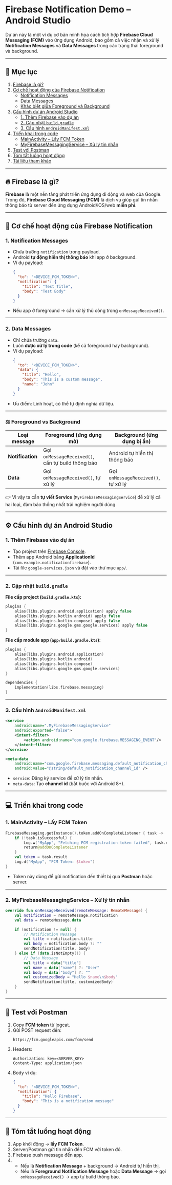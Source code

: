 # Firebase Notification Demo – Android Studio

Dự án này là một ví dụ cơ bản minh họa cách tích hợp **Firebase Cloud Messaging (FCM)** vào ứng dụng Android, bao gồm cả việc nhận và xử lý **Notification Messages** và **Data Messages** trong các trạng thái foreground và background.

---

## 📌 Mục lục
1. [Firebase là gì?](#-firebase-là-gì)  
2. [Cơ chế hoạt động của Firebase Notification](#-cơ-chế-hoạt-động-của-firebase-notification)  
   - [Notification Messages](#1-notification-messages)  
   - [Data Messages](#2-data-messages)  
   - [Khác biệt giữa Foreground và Background](#-foreground-vs-background)  
3. [Cấu hình dự án Android Studio](#-cấu-hình-dự-án-android-studio)  
   - [1. Thêm Firebase vào dự án](#1-thêm-firebase-vào-dự-án)  
   - [2. Cập nhật `build.gradle`](#2-cập-nhật-buildgradle)  
   - [3. Cấu hình `AndroidManifest.xml`](#3-cấu-hình-androidmanifestxml)  
4. [Triển khai trong code](#-triển-khai-trong-code)  
   - [MainActivity – Lấy FCM Token](#1-mainactivity--lấy-fcm-token)  
   - [MyFirebaseMessagingService – Xử lý tin nhắn](#2-myfirebasemessagingservice--xử-lý-tin-nhắn)  
5. [Test với Postman](#-test-với-postman)  
6. [Tóm tắt luồng hoạt động](#-tóm-tắt-luồng-hoạt-động)  
7. [Tài liệu tham khảo](#-tài-liệu-tham-khảo)  

---

## 🔥 Firebase là gì?
**Firebase** là một nền tảng phát triển ứng dụng di động và web của Google. Trong đó, **Firebase Cloud Messaging (FCM)** là dịch vụ giúp gửi tin nhắn thông báo từ server đến ứng dụng Android/iOS/web **miễn phí**.

---

## 📩 Cơ chế hoạt động của Firebase Notification

### 1. Notification Messages
- Chứa trường `notification` trong payload.  
- Android **tự động hiển thị thông báo** khi app ở background.  
- Ví dụ payload:
  ```json
  {
    "to": "<DEVICE_FCM_TOKEN>",
    "notification": {
      "title": "Test Title",
      "body": "Test Body"
    }
  }
  ```
- Nếu app ở foreground → cần xử lý thủ công trong `onMessageReceived()`.

---

### 2. Data Messages
- Chỉ chứa trường `data`.  
- Luôn **được xử lý trong code** (kể cả foreground hay background).  
- Ví dụ payload:
  ```json
  {
    "to": "<DEVICE_FCM_TOKEN>",
    "data": {
      "title": "Hello",
      "body": "This is a custom message",
      "name": "John"
    }
  }
  ```
- Ưu điểm: Linh hoạt, có thể tự định nghĩa dữ liệu.

---

### ⚖️ Foreground vs Background
| Loại message          | Foreground (ứng dụng mở) | Background (ứng dụng bị ẩn) |
|-----------------------|--------------------------|-----------------------------|
| **Notification**      | Gọi `onMessageReceived()`, cần tự build thông báo | Android tự hiển thị thông báo |
| **Data**              | Gọi `onMessageReceived()`, tự xử lý | Gọi `onMessageReceived()`, tự xử lý |

👉 Vì vậy ta cần **tự viết Service** (`MyFirebaseMessagingService`) để xử lý cả hai loại, đảm bảo thống nhất trải nghiệm người dùng.

---

## ⚙️ Cấu hình dự án Android Studio

### 1. Thêm Firebase vào dự án
- Tạo project trên [Firebase Console](https://console.firebase.google.com).  
- Thêm app Android bằng **ApplicationId** (`com.example.notificationfirebase`).  
- Tải file `google-services.json` và đặt vào thư mục `app/`.

---

### 2. Cập nhật `build.gradle`

**File cấp project (`build.gradle.kts`):**
```kotlin
plugins {
    alias(libs.plugins.android.application) apply false
    alias(libs.plugins.kotlin.android) apply false
    alias(libs.plugins.kotlin.compose) apply false
    alias(libs.plugins.google.gms.google.services) apply false
}
```

**File cấp module app (`app/build.gradle.kts`):**
```kotlin
plugins {
    alias(libs.plugins.android.application)
    alias(libs.plugins.kotlin.android)
    alias(libs.plugins.kotlin.compose)
    alias(libs.plugins.google.gms.google.services)
}

dependencies {
    implementation(libs.firebase.messaging)
}
```

---

### 3. Cấu hình `AndroidManifest.xml`
```xml
<service
    android:name=".MyFirebaseMessagingService"
    android:exported="false">
    <intent-filter>
        <action android:name="com.google.firebase.MESSAGING_EVENT"/>
    </intent-filter>
</service>

<meta-data
    android:name="com.google.firebase.messaging.default_notification_channel_id"
    android:value="@string/default_notification_channel_id" />
```

- `service`: Đăng ký service để xử lý tin nhắn.  
- `meta-data`: Tạo **channel id** (bắt buộc với Android 8+).

---

## 💻 Triển khai trong code

### 1. MainActivity – Lấy FCM Token
```kotlin
FirebaseMessaging.getInstance().token.addOnCompleteListener { task ->
    if (!task.isSuccessful) {
        Log.w("MyApp", "Fetching FCM registration token failed", task.exception)
        return@addOnCompleteListener
    }
    val token = task.result
    Log.d("MyApp", "FCM Token: $token")
}
```
- Token này dùng để gửi notification đến thiết bị qua **Postman** hoặc server.

---

### 2. MyFirebaseMessagingService – Xử lý tin nhắn
```kotlin
override fun onMessageReceived(remoteMessage: RemoteMessage) {
    val notification = remoteMessage.notification
    val data = remoteMessage.data

    if (notification != null) {
        // Notification Message
        val title = notification.title
        val body = notification.body ?: ""
        sendNotification(title, body)
    } else if (data.isNotEmpty()) {
        // Data Message
        val title = data["title"]
        val name = data["name"] ?: "User"
        val body = data["body"] ?: ""
        val customizedBody = "Hello $name\n$body"
        sendNotification(title, customizedBody)
    }
}
```

---

## 🧪 Test với Postman
1. Copy **FCM token** từ logcat.  
2. Gửi POST request đến:  
   ```
   https://fcm.googleapis.com/fcm/send
   ```
3. Headers:
   ```
   Authorization: key=<SERVER_KEY>
   Content-Type: application/json
   ```
4. Body ví dụ:
   ```json
   {
     "to": "<DEVICE_FCM_TOKEN>",
     "notification": {
       "title": "Hello Firebase",
       "body": "This is a notification message"
     }
   }
   ```

---

## 🔄 Tóm tắt luồng hoạt động
1. App khởi động → **lấy FCM Token**.  
2. Server/Postman gửi tin nhắn đến FCM với token đó.  
3. Firebase push message đến app.  
4. - Nếu là **Notification Message** + background → Android tự hiển thị.  
   - Nếu là **Foreground Notification Message** hoặc **Data Message** → gọi `onMessageReceived()` → app tự build thông báo.  


